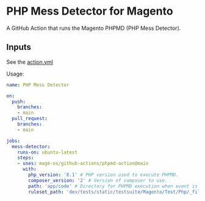 # PHP Mess Detector for Magento

A GitHub Action that runs the Magento PHPMD (PHP Mess Detector).

## Inputs

See the [action.yml](./action.yml)

Usage:

```yaml
name: PHP Mess Detector

on:
  push:
    branches:
    - main
  pull_request:
    branches:
    - main

jobs:
  mess-detector:
    runs-on: ubuntu-latest
    steps:
    - uses: mage-os/github-actions/phpmd-action@main
      with:
        php_version: '8.1' # PHP version used to execute PHPMD.
        composer_version: '2' # Version of composer to use.
        path: 'app/code' # Directory for PHPMD execution when event is not a pull request.
        ruleset_path: 'dev/tests/static/testsuite/Magento/Test/Php/_files/phpmd/ruleset.xml' # Path to the ruleset.xml file. Optional.
```
